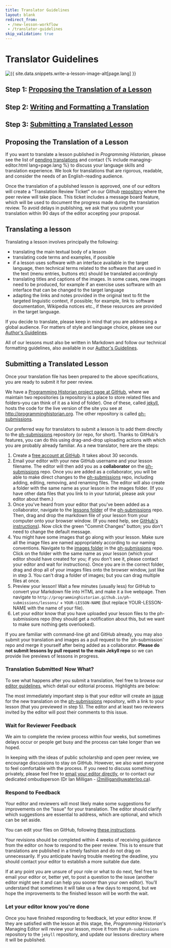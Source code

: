 ```yaml
---
title: Translator Guidelines
layout: blank
redirect_from:
 - /new-lesson-workflow
 - /translator-guidelines
skip_validation: true
---
```


# Translator Guidelines
<img src="{{site.baseurl}}/images/author-sm.png" class="garnish rounded float-left" alt="{{ site.data.snippets.write-a-lesson-image-alt[page.lang] }}"/>
<h2 class="noclear">Step 1: <a href="#proposing-a-new-lesson">Proposing the Translation of a Lesson</a></h2>
<h2 class="noclear">Step 2: <a href="#writing-a-new-lesson">Writing and Formatting a Translation</a></h2>
<h2 class="noclear">Step 3: <a href="#submitting-a-new-lesson">Submitting a Translated Lesson</a></h2>

## Proposing the Translation of a Lesson
If you want to translate a lesson published in *Programming Historian*, please see the list of [pending translations](https://github.com/programminghistorian/ph-submissions/issues?q=is%3Aissue+is%3Aopen+label%3AEnglish) and contact {% include managing-editor.html lang=page.lang %} to discuss your language skills and translation experience. We look for translations that are rigorous, readable, and consider the needs of an English-reading audience.

Once the translation of a published lesson is approved, one of our editors will create a "Translation Review Ticket" on our Github [repository](https://github.com/programminghistorian/ph-submissions) where the peer review will take place. This ticket includes a message board feature, which will be used to document the progress made during the translation review. To avoid delays in publishing, we ask that you submit your translation within 90 days of the editor accepting your proposal.

## Translating a lesson
Translating a lesson involves principally the following:
- translating the main textual body of a lesson
- translating code terms and examples, if possible
- if a lesson uses software with an interface available in the target language, then technical terms related to the software that are used in the text (menu entries, buttons etc) should be translated accordingly
- translating titles and captions of the images. In some cases, new images need to be produced, for example if an exercise uses software with an interface that can be changed to the target language
- adapting the links and notes provided in the original text to fit the targeted linguistic context, if possible; for example, link to software documentation, Wikipedia notices etc., if these resources are provided in the target language.

If you decide to translate, please keep in mind that you are addressing a global audience. For matters of style and language choice, please see our [Author's Guidelines]({{site.baseurl}}/en/author-guidelines).

All of our lessons must also be written in Markdown and follow our technical formatting guidelines, also available in our [Author's Guidelines]({{site.baseurl}}/en/author-guidelines).


## Submitting a Translated Lesson
Once your translation file has been prepared to the above specifications, you are ready to submit it for peer review.

We have a [Programming Historian project page at GitHub](https://github.com/programminghistorian), where we maintain two repositories (a repository is a place to store related files and folders–you can think of it as a kind of folder). One of these, called [jekyll](https://github.com/programminghistorian/jekyll), hosts the code for the live version of the site you see at http://programminghistorian.org. The other repository is called [ph-submissions](https://github.com/programminghistorian/ph-submissions).

Our preferred way for translators to submit a lesson is to add them directly to the [ph-submissions](https://github.com/programminghistorian/ph-submissions) repository (or repo, for short). Thanks to GitHub's features, you can do this using drag-and-drop uploading actions with which you are probably already familiar. As a new translator, here are the steps:

1. Create a [free account at GitHub](https://github.com/join). It takes about 30 seconds.
2. Email your editor with your new GitHub username and your lesson filename. The editor will then add you as a **collaborator** on the [ph-submissions](https://github.com/programminghistorian/ph-submissions) repo. Once you are added as a collaborator, you will be able to make direct changes to the [ph-submissions](https://github.com/programminghistorian/ph-submissions) repo, including adding, editing, removing, and renaming files. The editor will also create a folder with the same name as your lesson in the images folder. (If you have other data files that you link to in your tutorial, please ask your editor about them.)
3. Once you've heard from your editor that you've been added as a collaborator, navigate to the [lessons folder](https://github.com/programminghistorian/ph-submissions/tree/gh-pages/lessons) of the [ph-submissions](https://github.com/programminghistorian/ph-submissions) repo. Then, drag and drop the markdown file of your lesson from your computer onto your browser window. (If you need help, see [GitHub's instructions](https://help.github.com/articles/adding-a-file-to-a-repository/)). Now click the green "Commit Changes" button; you don't need to change the default message.
4. You might have some images that go along with your lesson. Make sure all the image files are named appropriately according to our naming conventions. Navigate to the [images folder](https://github.com/programminghistorian/ph-submissions/tree/gh-pages/images) in the [ph-submissions](https://github.com/programminghistorian/ph-submissions) repo. Click on the folder with the same name as your lesson (which your editor should have created for you; if you don't see it, please contact your editor and wait for instructions). Once you are in the correct folder, drag and drop all of your images files onto the browser window, just like in step 3. You can't drag a folder of images; but you can drag multiple files at once.
5. Preview your lesson! Wait a few minutes (usually less) for GitHub to convert your Markdown file into HTML and make it a live webpage. Then navigate to `http://programminghistorian.github.io/ph-submissions/lessons/` + `YOUR-LESSON-NAME` (but replace YOUR-LESSON-NAME with the name of your file).
6. Let your editor know that you have uploaded your lesson files to the ph-submissions repo (they should get a notification about this, but we want to make sure nothing gets overlooked).

<div class="alert alert-info">
  If you are familiar with command-line git and GitHub already, you may also submit your translation and images as a pull request to the `ph-submission` repo and merge it yourself after being added as a collaborator. <b>Please do not submit lessons by pull request to the main Jekyll repo</b> so we can provide live previews of lessons in progress.
</div>

### Translation Submitted! Now What?
To see what happens after you submit a translation, feel free to browse our [editor guidelines](/editor-guidelines), which detail our editorial process. Highlights are below:

The most immediately important step is that your editor will create an [issue](https://github.com/programminghistorian/ph-submissions/issues) for the new translation on the [ph-submissions](https://github.com/programminghistorian/ph-submissions) repository, with a link to your lesson (that you previewed in step 5). The editor and at least two reviewers invited by the editor will post their comments to this issue.

### Wait for Reviewer Feedback
We aim to complete the review process within four weeks, but sometimes delays occur or people get busy and the process can take longer than we hoped.

In keeping with the ideas of public scholarship and open peer review, we encourage discussions to stay on GitHub. However, we also want everyone to feel comfortable with the process. If you need to discuss something privately, please feel free to [email your editor directly](/project-team), or to contact our dedicated ombudsperson (Dr Ian Milligan - i2milligan@uwaterloo.ca).

### Respond to Feedback
Your editor and reviewers will most likely make some suggestions for improvements on the "issue" for your translation. The editor should clarify which suggestions are essential to address, which are optional, and which can be set aside.

You can edit your files on GitHub, following [these instructions](https://help.github.com/articles/editing-files-in-your-repository/).

Your revisions should be completed within 4 weeks of receiving guidance from the editor on how to respond to the peer review. This is to ensure that translations are published in a timely fashion and do not drag on unnecessarily. If you anticipate having trouble meeting the deadline, you should contact your editor to establish a more suitable due date.

If at any point you are unsure of your role or what to do next, feel free to email your editor or, better yet, to post a question to the issue (another editor might see it and can help you sooner than your own editor). You’ll understand that sometimes it will take us a few days to respond, but we hope the improvements to the finished lesson will be worth the wait.

### Let your editor know you're done
Once you have finished responding to feedback, let your editor know. If they are satisfied with the lesson at this stage, the, *Programming Historian*'s Managing Editor will review your lesson, move it from the `ph-submissions` repository to the `jekyll` repository, and update our lessons directory where it will be published.
